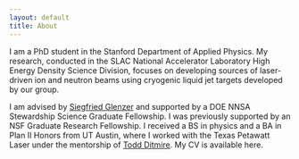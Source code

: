 ```yaml
---
layout: default
title: About
---
```


I am a PhD student in the Stanford Department of Applied Physics. My research, conducted in the SLAC National Accelerator Laboratory High Energy Density Science Division, focuses on developing sources of laser-driven ion and neutron beams using cryogenic liquid jet targets developed by our group.

I am advised by [Siegfried Glenzer](https://heds.slac.stanford.edu/about/people "Siegfried Glenzer") and supported by a DOE NNSA Stewardship Science Graduate Fellowship. I was previously supported by an NSF Graduate Research Fellowship. I received a BS in physics and a BA in Plan II Honors from UT Austin, where I worked with the Texas Petawatt Laser under the mentorship of [Todd Ditmire](https://cns.utexas.edu/directory/item/423-ditmire-todd?Itemid=349 "Todd Ditmire"). My CV is available here.
